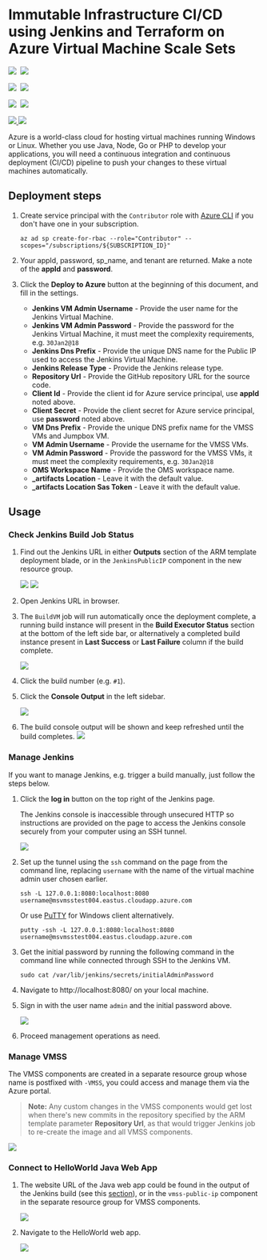 # Immutable Infrastructure CI/CD using Jenkins and Terraform on Azure Virtual Machine Scale Sets

<IMG SRC="https://azurequickstartsservice.blob.core.windows.net/badges/jenkins-cicd-vmss/PublicLastTestDate.svg" />&nbsp;
<IMG SRC="https://azurequickstartsservice.blob.core.windows.net/badges/jenkins-cicd-vmss/PublicDeployment.svg" />&nbsp;

<IMG SRC="https://azurequickstartsservice.blob.core.windows.net/badges/jenkins-cicd-vmss/FairfaxLastTestDate.svg" />&nbsp;
<IMG SRC="https://azurequickstartsservice.blob.core.windows.net/badges/jenkins-cicd-vmss/FairfaxDeployment.svg" />&nbsp;

<IMG SRC="https://azurequickstartsservice.blob.core.windows.net/badges/jenkins-cicd-vmss/BestPracticeResult.svg" />&nbsp;
<IMG SRC="https://azurequickstartsservice.blob.core.windows.net/badges/jenkins-cicd-vmss/CredScanResult.svg" />&nbsp;

<a href="https://portal.azure.com/#create/Microsoft.Template/uri/https%3A%2F%2Fraw.githubusercontent.com%2FAzure%2Fazure-quickstart-templates%2Fmaster%2Fjenkins-cicd-vmss%2Fazuredeploy.json" target="_blank">
<img src="https://raw.githubusercontent.com/Azure/azure-quickstart-templates/master/1-CONTRIBUTION-GUIDE/images/deploytoazure.svg?sanitize=true"/>
</a>
<a href="http://armviz.io/#/?load=https%3A%2F%2Fraw.githubusercontent.com%2FAzure%2Fazure-quickstart-templates%2Fmaster%2Fjenkins-cicd-vmss%2Fazuredeploy.json" target="_blank">
<img src="https://raw.githubusercontent.com/Azure/azure-quickstart-templates/master/1-CONTRIBUTION-GUIDE/images/visualizebutton.svg?sanitize=true"/>
</a>

Azure is a world-class cloud for hosting virtual machines running Windows or Linux. Whether you use Java, Node, Go or PHP to develop your applications, you will need a continuous integration and continuous deployment (CI/CD) pipeline to push your changes to these virtual machines automatically.

## Deployment steps

1. Create service principal with the `Contributor` role with [Azure CLI](https://docs.microsoft.com/en-us/cli/azure/get-started-with-azure-cli?view=azure-cli-latest) if you don't have one in your subscription.
   ```shell
   az ad sp create-for-rbac --role="Contributor" --scopes="/subscriptions/${SUBSCRIPTION_ID}"
   ```

2. Your appId, password, sp_name, and tenant are returned. Make a note of the **appId** and **password**.

3. Click the **Deploy to Azure** button at the beginning of this document, and fill in the settings.
   - **Jenkins VM Admin Username** - Provide the user name for the Jenkins Virtual Machine.
   - **Jenkins VM Admin Password** - Provide the password for the Jenkins Virtual Machine, it must meet the complexity requirements, e.g. `30Jan2@18`
   - **Jenkins Dns Prefix** - Provide the unique DNS name for the Public IP used to access the Jenkins Virtual Machine.
   - **Jenkins Release Type** - Provide the Jenkins release type.
   - **Repository Url** - Provide the GitHub repository URL for the source code.
   - **Client Id** - Provide the client id for Azure service principal, use **appId** noted above.
   - **Client Secret** - Provide the client secret for Azure service principal, use **password** noted above.
   - **VM Dns Prefix** - Provide the unique DNS prefix name for the VMSS VMs and Jumpbox VM.
   - **VM Admin Username** - Provide the username for the VMSS VMs.
   - **VM Admin Password** - Provide the password for the VMSS VMs, it must meet the complexity requirements, e.g. `30Jan2@18`
   - **OMS Workspace Name** - Provide the OMS workspace name.
   - **_artifacts Location** - Leave it with the default value.
   - **_artifacts Location Sas Token** - Leave it with the default value.

## Usage

### Check Jenkins Build Job Status

1. Find out the Jenkins URL in either **Outputs** section of the ARM template deployment blade, or in the `JenkinsPublicIP` component in the new resource group.

   ![](images/arm-output.png)
   ![](images/jenkins-publicip.png)

2. Open Jenkins URL in browser.

3. The `BuildVM` job will run automatically once the deployment complete, a running build instance will present in the **Build Executor Status** section at the bottom of the left side bar, or alternatively a completed build instance present in **Last Success** or **Last Failure** column if the build complete.

   ![](images/jenkins-anonymous.png)

3. Click the build number (e.g. `#1`).

4. Click the **Console Output** in the left sidebar.

   ![](images/jenkins-build-overview.png)

5. The build console output will be shown and keep refreshed until the build completes.
   ![](images/jenkins-build-output.png)

### Manage Jenkins

If you want to manage Jenkins, e.g. trigger a build manually, just follow the steps below.

1. Click the **log in** button on the top right of the Jenkins page.

   The Jenkins console is inaccessible through unsecured HTTP so instructions are provided on the page to access the Jenkins console securely from your computer using an SSH tunnel.

   ![](images/jenkins-login.png)

2. Set up the tunnel using the `ssh` command on the page from the command line, replacing `username` with the name of the virtual machine admin user chosen earlier.

   ```shell
   ssh -L 127.0.0.1:8080:localhost:8080 username@msvmsstest004.eastus.cloudapp.azure.com
   ```

   Or use [PuTTY](https://www.chiark.greenend.org.uk/~sgtatham/putty/) for Windows client alternatively.

   ```shell
   putty -ssh -L 127.0.0.1:8080:localhost:8080 username@msvmsstest004.eastus.cloudapp.azure.com
   ```

3. Get the initial password by running the following command in the command line while connected through SSH to the Jenkins VM.

   ```shell
   sudo cat /var/lib/jenkins/secrets/initialAdminPassword
   ```

4. Navigate to http://localhost:8080/ on your local machine.

5. Sign in with the user name `admin` and the initial password above.
   
   ![](images/jenkins-login-ssh.png)

6. Proceed management operations as need.

### Manage VMSS

The VMSS components are created in a separate resource group whose name is postfixed with `-VMSS`, you could access and manage them via the Azure portal.

> **Note:** Any custom changes in the VMSS components would get lost when there's new commits in the repository specified by the ARM template parameter **Repository Url**, as that would trigger Jenkins job to re-create the image and all VMSS components.

![](images/vmss-resources.png)

### Connect to HelloWorld Java Web App

1. The website URL of the Java web app could be found in the output of the Jenkins build (see this [section](#check-jenkins-build-job-status)), or in the `vmss-public-ip` component in the separate resource group for VMSS components.

   ![](images/vmss-publicip.png)

2. Navigate to the HelloWorld web app.

   ![](images/vmss-webapp.png)

